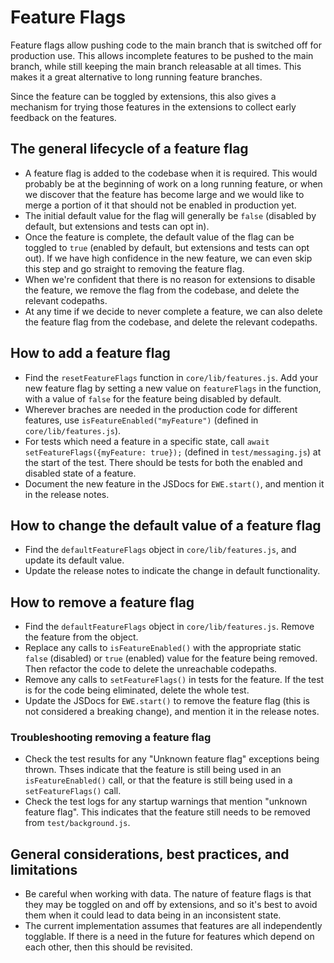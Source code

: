 # Feature Flags

Feature flags allow pushing code to the main branch that is
switched off for production use. This allows incomplete features to be pushed to
the main branch, while still keeping the main branch releasable at all
times. This makes it a great alternative to long running feature branches.

Since the feature can be toggled by extensions, this also gives a mechanism for
trying those features in the extensions to collect early feedback on the
features.

## The general lifecycle of a feature flag

- A feature flag is added to the codebase when it is required. This would
  probably be at the beginning of work on a long running feature, or when we
  discover that the feature has become large and we would like to merge a
  portion of it that should not be enabled in production yet.
- The initial default value for the flag will generally be `false` (disabled by
  default, but extensions and tests can opt in).
- Once the feature is complete, the default value of the flag can be toggled to
  `true` (enabled by default, but extensions and tests can opt out). If we have
  high confidence in the new feature, we can even skip this step and go straight
  to removing the feature flag.
- When we're confident that there is no reason for extensions to disable the
  feature, we remove the flag from the codebase, and delete the relevant
  codepaths.
- At any time if we decide to never complete a feature, we can also delete the
  feature flag from the codebase, and delete the relevant codepaths.

## How to add a feature flag

- Find the `resetFeatureFlags` function in `core/lib/features.js`. Add your new
  feature flag by setting a new value on `featureFlags` in the function, with a
  value of `false` for the feature being disabled by default.
- Wherever braches are needed in the production code for different features, use
  `isFeatureEnabled("myFeature")` (defined in `core/lib/features.js`).
- For tests which need a feature in a specific state, call `await
  setFeatureFlags({myFeature: true});` (defined in `test/messaging.js`) at the
  start of the test. There should be tests for both the enabled and disabled
  state of a feature.
- Document the new feature in the JSDocs for `EWE.start()`, and mention it in
  the release notes.

## How to change the default value of a feature flag

- Find the `defaultFeatureFlags` object in `core/lib/features.js`, and update
  its default value.
- Update the release notes to indicate the change in default functionality.

## How to remove a feature flag

- Find the `defaultFeatureFlags` object in `core/lib/features.js`. Remove the
  feature from the object.
- Replace any calls to `isFeatureEnabled()` with the appropriate static `false`
  (disabled) or `true` (enabled) value for the feature being removed. Then
  refactor the code to delete the unreachable codepaths.
- Remove any calls to `setFeatureFlags()` in tests for the feature. If the test
  is for the code being eliminated, delete the whole test.
- Update the JSDocs for `EWE.start()` to remove the feature flag (this is not
  considered a breaking change), and mention it in the release notes.

### Troubleshooting removing a feature flag

- Check the test results for any "Unknown feature flag" exceptions being
  thrown. Thses indicate that the feature is still being used in an
  `isFeatureEnabled()` call, or that the feature is still being used in a
  `setFeatureFlags()` call.
- Check the test logs for any startup warnings that mention "unknown
  feature flag". This indicates that the feature still needs to be removed from
  `test/background.js`.

## General considerations, best practices, and limitations

- Be careful when working with data. The nature of feature flags is that they
  may be toggled on and off by extensions, and so it's best to avoid them when
  it could lead to data being in an inconsistent state.
- The current implementation assumes that features are all independently
  togglable. If there is a need in the future for features which depend on each
  other, then this should be revisited.
